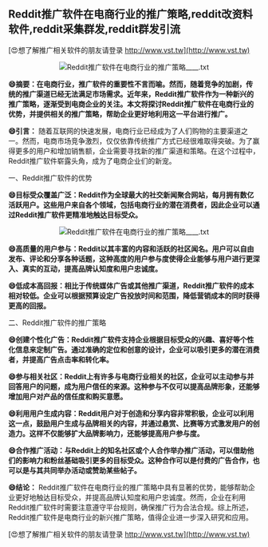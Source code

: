 ## **Reddit推广软件在电商行业的推广策略,reddit改资料软件,reddit采集群发,reddit群发引流**

[😍想了解推广相关软件的朋友请登录 http://www.vst.tw](http://www.vst.tw)

 <center><img src="https://vst.tw/MP4/tuiguang/png/5.png" alt="Reddit推广软件在电商行业的推广策略____.txt"></center>

**😄摘要：在电商行业，推广软件的重要性不言而喻。然而，随着竞争的加剧，传统的推广渠道已经无法满足市场需求。近年来，Reddit推广软件作为一种新兴的推广策略，逐渐受到电商企业的关注。本文将探讨Reddit推广软件在电商行业的优势，并提供相关的推广策略，帮助企业更好地利用这一平台进行推广。**

**😄引言：**
随着互联网的快速发展，电商行业已经成为了人们购物的主要渠道之一。然而，电商市场竞争激烈，仅仅依靠传统推广方式已经很难取得突破。为了赢得更多的用户和增加销售额，企业需要寻找新的推广渠道和策略。在这个过程中，Reddit推广软件崭露头角，成为了电商企业们的新宠。

一、Reddit推广软件的优势

**😄目标受众覆盖广泛：Reddit作为全球最大的社交新闻聚合网站，每月拥有数亿活跃用户。这些用户来自各个领域，包括电商行业的潜在消费者，因此企业可以通过Reddit推广软件更精准地触达目标受众。**

 <center><img src="https://vst.tw/MP4/tuiguang/png/3.png" alt="Reddit推广软件在电商行业的推广策略____.txt"></center>

**😄高质量的用户参与：Reddit以其丰富的内容和活跃的社区闻名。用户可以自由发布、评论和分享各种话题，这种高度的用户参与度使得企业能够与用户进行更深入、真实的互动，提高品牌认知度和用户忠诚度。**

**😄低成本高回报：相比于传统媒体广告或其他推广渠道，Reddit推广软件的成本相对较低。企业可以根据预算设定广告投放时间和范围，降低营销成本的同时获得更高的回报。**

二、Reddit推广软件的推广策略

**😄创建个性化广告：Reddit推广软件支持企业根据目标受众的兴趣、喜好等个性化信息来定制广告。通过准确的定位和创意的设计，企业可以吸引更多的潜在消费者，并提高广告点击率和转化率。**

**😄参与相关社区：Reddit上有许多与电商行业相关的社区，企业可以主动参与并回答用户的问题，成为用户信任的来源。这种参与不仅可以提高品牌形象，还能够增加用户对产品的信任度和购买意愿。**

**😄利用用户生成内容：Reddit用户对于创造和分享内容非常积极，企业可以利用这一点，鼓励用户生成与品牌相关的内容，并通过悬赏、比赛等方式激发用户的创造力。这样不仅能够扩大品牌影响力，还能够提高用户参与度。**

**😄合作推广活动：与Reddit上的知名社区或个人合作举办推广活动，可以借助他们的影响力和粉丝基础吸引更多的目标受众。这种合作可以是付费的广告合作，也可以是与其共同举办活动或赞助某些帖子。**

**😄结论：**
Reddit推广软件在电商行业的推广策略中具有显著的优势，能够帮助企业更好地触达目标受众，并提高品牌认知度和用户忠诚度。然而，企业在利用Reddit推广软件时需要注意遵守平台规则，确保推广行为合法合规。综上所述，Reddit推广软件是电商行业的新兴推广策略，值得企业进一步深入研究和应用。

[😍想了解推广相关软件的朋友请登录 http://www.vst.tw](http://www.vst.tw)



